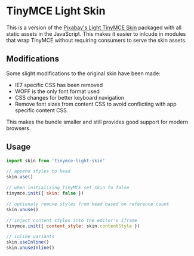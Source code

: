 # TinyMCE Light Skin

This is a version of the [Pixabay's Light TinyMCE Skin][1] packaged with all
static assets in the JavaScript. This makes it easier to inlcude in modules
that wrap TinyMCE without requiring consumers to serve the skin assets.

## Modifications

Some slight modifications to the original skin have been made:

  - IE7 specific CSS has been removed
  - WOFF is the only font format used
  - CSS changes for better keyboard navigation
  - Remove font sizes from content CSS to avoid conflicting with app specific
    content CSS.

This makes the bundle smaller and still provides good support for modern
browsers.

## Usage

```javascript
import skin from 'tinymce-light-skin'

// append styles to head
skin.use()

// when initializing TinyMCE set skin to false
tinymce.init({ skin: false })

// optionaly remove styles from head based on reference count
skin.unuse()

// inject content styles into the editor's iframe
tinymce.init({ content_style: skin.contentStyle })

// inline variants
skin.useInline()
skin.unuseInline()
```

[1]: https://pixabay.com/en/blog/posts/a-modern-custom-theme-for-tinymce-4-40/
